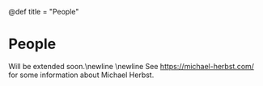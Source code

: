 @def title = "People"

# People
Will be extended soon.\newline
\newline
See <https://michael-herbst.com/> for some information about Michael Herbst.
